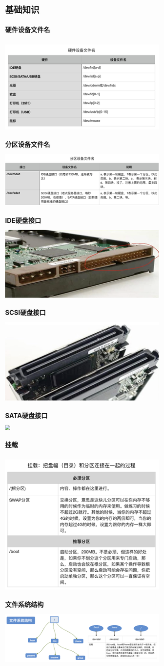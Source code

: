 # 基础知识

## 硬件设备文件名
  ![](https://github.com/wnz27/Learn_Linux/blob/master/Image_file/Linux-%E7%A1%AC%E4%BB%B6%E8%AE%BE%E5%A4%87%E6%96%87%E4%BB%B6%E5%90%8D.png)
  
## 分区设备文件名
  ![](https://github.com/wnz27/Learn_Linux/blob/master/Image_file/%E5%88%86%E5%8C%BA%E8%AE%BE%E5%A4%87%E6%96%87%E4%BB%B6%E5%90%8D.png)

## IDE硬盘接口
  ![](https://github.com/wnz27/Learn_Linux/blob/master/Image_file/IDE%E7%A1%AC%E7%9B%98%E6%8E%A5%E5%8F%A3.png)

## SCSI硬盘接口
  ![](https://github.com/wnz27/Learn_Linux/blob/master/Image_file/SCSI%E7%A1%AC%E7%9B%98%E6%8E%A5%E5%8F%A3.png)

## SATA硬盘接口
  ![](https://github.com/wnz27/Learn_Linux/blob/master/Image_file/SATA%E7%A1%AC%E7%9B%98%E6%8E%A5%E5%8F%A3.png)
  
## 挂载
  ![](https://github.com/wnz27/Learn_Linux/blob/master/Image_file/%E6%8C%82%E8%BD%BD.png)
  
## 文件系统结构
  ![](https://github.com/wnz27/Learn_Linux/blob/master/Image_file/%E6%96%87%E4%BB%B6%E7%B3%BB%E7%BB%9F%E7%BB%93%E6%9E%84.png)
